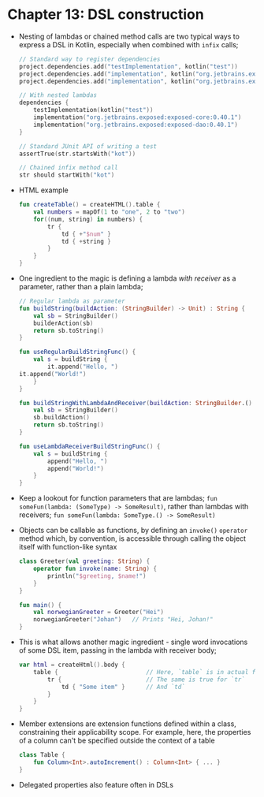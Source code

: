 # Chapter 13: DSL construction

- Nesting of lambdas or chained method calls are two typical ways to express a DSL in Kotlin, especially when combined with `infix` calls;
    ```kotlin
    // Standard way to register dependencies
    project.dependencies.add("testImplementation", kotlin("test"))
    project.dependencies.add("implementation", kotlin("org.jetbrains.exposed:exposed-core:0.40.1"))
    project.dependencies.add("implementation", kotlin("org.jetbrains.exposed:exposed-dao:0.40.1"))

    // With nested lambdas
    dependencies {
        testImplementation(kotlin("test"))
        implementation("org.jetbrains.exposed:exposed-core:0.40.1")
        implementation("org.jetbrains.exposed:exposed-dao:0.40.1")
    }

    // Standard JUnit API of writing a test
    assertTrue(str.startsWith("kot"))

    // Chained infix method call
    str should startWith("kot")
    ```

- HTML example
    ```kotlin
    fun createTable() = createHTML().table {
        val numbers = mapOf(1 to "one", 2 to "two")
        for((num, string) in numbers) {
            tr {
                td { +"$num" }
                td { +string }
            }
        }
    }
    ```

- One ingredient to the magic is defining a lambda _with receiver_ as a parameter, rather than a plain lambda;
    ```kotlin
    // Regular lambda as parameter
    fun buildString(buildAction: (StringBuilder) -> Unit) : String {
        val sb = StringBuilder()
        builderAction(sb)
        return sb.toString()
    }

    fun useRegularBuildStringFunc() {
        val s = buildString {
            it.append("Hello, ")
    it.append("World!")
        }
    }

    fun buildStringWithLambdaAndReceiver(buildAction: StringBuilder.() -> Unit) : String {
        val sb = StringBuilder()
        sb.buildAction()
        return sb.toString()
    }

    fun useLambdaReceiverBuildStringFunc() {
        val s = buildString {
            append("Hello, ")
            append("World!")
        }
    }
    ```

- Keep a lookout for function parameters that are lambdas; `fun someFun(lambda: (SomeType) -> SomeResult)`, rather than lambdas with receivers; `fun someFun(lambda: SomeType.() -> SomeResult)`

- Objects can be callable as functions, by defining an `invoke()` `operator` method which, by convention, is accessible through calling the object itself with function-like syntax
    ```kotlin
    class Greeter(val greeting: String) {
        operator fun invoke(name: String) {
            println("$greeting, $name!")
        }
    }

    fun main() {
        val norwegianGreeter = Greeter("Hei")
        norwegianGreeter("Johan")   // Prints "Hei, Johan!"
    }
    ```

- This is what allows another magic ingredient - single word invocations of some DSL item, passing in the lambda with receiver body;
    ```kotlin
    var html = createHtml().body {
        table {                         // Here, `table` is in actual fact calling the `invoke()` method on TABLE (a class named liked this since it is never supposed to be accessed "the usual way", passing in a lambda with receiver of table
            tr {                        // The same is true for `tr`
                td { "Some item" }      // And `td`
            }
        }
    }
    ```

- Member extensions are extension functions defined within a class, constraining their applicability scope. For example, here, the properties of a column can't be specified outside the context of a table
    ```kotlin
    class Table {
        fun Column<Int>.autoIncrement() : Column<Int> { ... }
    }
    ```

- Delegated properties also feature often in DSLs

